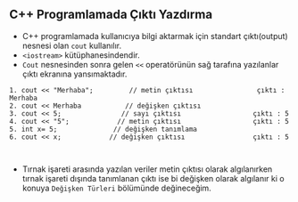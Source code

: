 ## C++ Programlamada Çıktı Yazdırma
- C++ programlamada kullanıcıya bilgi aktarmak için standart çıktı(output) nesnesi olan `cout` kullanılır. 
- `<iostream>` kütüphanesindendir.
- `Cout` nesnesinden sonra gelen `<<` operatörünün sağ tarafına yazılanlar çıktı ekranına yansımaktadır.

```
1. cout << "Merhaba";         // metin çıktısı                çıktı : Merhaba 
2. cout << Merhaba           // değişken çıktısı
3. cout << 5;               // sayı çıktısı                  çıktı : 5  
4. cout << "5";            // metin çıktısı                  çıktı : 5 
5. int x= 5;              // değişken tanımlama
6. cout << x;            // değişken çıktısı                 çıktı : 5 

   
```
- Tırnak işareti arasında yazılan veriler metin çıktısı olarak algılanırken tırnak işareti dışında tanımlanan çıktı ise bi değişken olarak algılanır ki o konuya `Değişken Türleri` bölümünde değineceğim.


